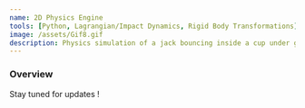 ```yaml
---
name: 2D Physics Engine
tools: [Python, Lagrangian/Impact Dynamics, Rigid Body Transformations]
image: /assets/Gif8.gif
description: Physics simulation of a jack bouncing inside a cup under gravity, with external forces acting on the cup
---
```


### Overview

Stay tuned for updates !